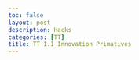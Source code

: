 ```yaml
---
toc: false
layout: post
description: Hacks
categories: [TT]
title: TT 1.1 Innovation Primatives
---
```

